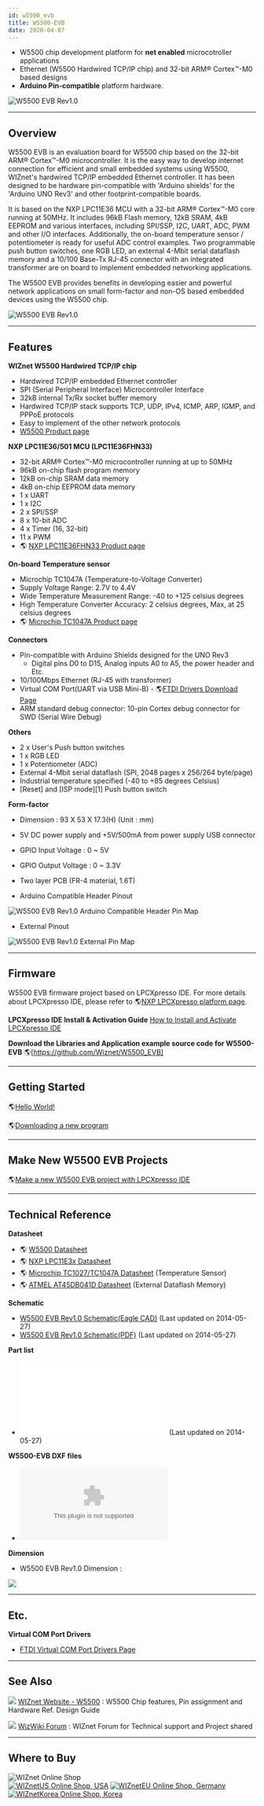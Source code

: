 ```yaml
---
id: w5500_evb
title: W5500-EVB
date: 2020-04-07
---
```



  - W5500 chip development platform for **net enabled** microcotroller
    applications
  - Ethernet (W5500 Hardwired TCP/IP chip) and 32-bit ARM® Cortex™-M0
    based designs
  - **Arduino Pin-compatible** platform hardware. 

![W5500 EVB Rev1.0](/img/products/w5500/w5500_evb/w5500-evb_side.png)

-----


## Overview

W5500 EVB is an evaluation board for W5500 chip based on the 32-bit ARM®
Cortex™-M0 microcontroller. It is the easy way to develop internet
connection for efficient and small embedded systems using W5500,
WIZnet's hardwired TCP/IP embedded Ethernet controller. It has been
designed to be hardware pin-compatible with 'Arduino shields' for the
'Arduino UNO Rev3' and other footprint-compatible boards.

It is based on the NXP LPC11E36 MCU with a 32-bit ARM® Cortex™-M0 core
running at 50MHz. It includes 96kB Flash memory, 12kB SRAM, 4kB EEPROM
and various interfaces, including SPI/SSP, I2C, UART, ADC, PWM and other
I/O interfaces. Additionally, the on-board temperature sensor /
potentiometer is ready for useful ADC control examples. Two programmable
push button switches, one RGB LED, an external 4-Mbit serial dataflash
memory and a 10/100 Base-Tx RJ-45 connector with an integrated
transformer are on board to implement embedded networking applications.

The W5500 EVB provides benefits in developing easier and powerful
network applications on small form-factor and non-OS based embedded
devices using the W5500 chip.

![W5500 EVB
Rev1.0](/img/products/w5500/w5500_evb/w5500_evb_v1.0_composition.png)

-----


## Features

**WIZnet W5500 Hardwired TCP/IP chip**

  - Hardwired TCP/IP embedded Ethernet controller
  - SPI (Serial Peripheral Interface) Microcontroller Interface
  - 32kB internal Tx/Rx socket buffer memory
  - Hardwired TCP/IP stack supports TCP, UDP, IPv4, ICMP, ARP, IGMP, and
    PPPoE protocols
  - Easy to implement of the other network protocols
  - [W5500 Product page](/W5500/Overview.md)

**NXP LPC11E36/501 MCU (LPC11E36FHN33)**

  - 32-bit ARM® Cortex™-M0 microcontroller running at up to 50MHz
  - 96kB on-chip flash program memory
  - 12kB on-chip SRAM data memory
  - 4kB on-chip EEPROM data memory
  - 1 x UART
  - 1 x I2C
  - 2 x SPI/SSP
  - 8 x 10-bit ADC
  - 4 x Timer (16, 32-bit)
  - 11 x PWM
  - 🌎 [NXP LPC11E36FHN33 Product page](http://www.nxp.com/products/microcontrollers/cortex_m0_m0/lpc1100/LPC11E36FHN33.html)

**On-board Temperature sensor**

  - Microchip TC1047A (Temperature-to-Voltage Converter)
  - Supply Voltage Range: 2.7V to 4.4V
  - Wide Temperature Measurement Range: -40 to +125 celsius degrees
  - High Temperature Converter Accuracy: 2 celsius degrees, Max, at 25
    celsius degrees
  - 🌎 [Microchip TC1047A Product page](http://www.microchip.com/wwwproducts/Devices.aspx?product=TC1047)

**Connectors**

  - Pin-compatible with Arduino Shields designed for the UNO Rev3
      - Digital pins D0 to D15, Analog inputs A0 to A5, the power header
        and Etc.
  - 10/100Mbps Ethernet (RJ-45 with transformer)
  - Virtual COM Port(UART via USB Mini-B) - 🌎[FTDI Drivers Download
    Page](http://www.ftdichip.com/Drivers/VCP.htm)
  - ARM standard debug connector: 10-pin Cortex debug connector for SWD
    (Serial Wire Debug)

**Others**

  - 2 x User's Push button switches
  - 1 x RGB LED
  - 1 x Potentiometer (ADC)
  - External 4-Mbit serial dataflash (SPI, 2048 pages x 256/264
    byte/page)
  - Industrial temperature specified (-40 to +85 degrees Celsius)
  - [Reset] and [ISP mode][1] Push button switch

**Form-factor**

  - Dimension : 93 X 53 X 17.3(H) (Unit : mm)
  - 5V DC power supply and +5V/500mA from power supply USB connector
  - GPIO Input Voltage : 0 \~ 5V
  - GPIO Output Voltage : 0 \~ 3.3V
  - Two layer PCB (FR-4 material, 1.6T)



  - Arduino Compatible Header Pinout

![W5500 EVB Rev1.0 Arduino Compatible Header Pin Map](/img/products/w5500/w5500_evb/w5500_evb_v1.0_arduino_pin_map.png)

  - External Pinout

![W5500 EVB Rev1.0 External Pin Map](/img/products/w5500/w5500_evb/w5500_evb_v1.0_external_pin_map.png)

-----


## Firmware

W5500 EVB firmware project based on LPCXpresso IDE. For more details about LPCXpresso IDE, please refer to 🌎[NXP LPCXpresso platform page](http://www.lpcware.com/lpcxpresso).

**LPCXpresso IDE Install & Activation Guide**
[How to Install and Activate LPCXpresso IDE](How_to_Install_and_Activate_LPCXpresso_IDE.md)

**Download the Libraries and Application example source code for W5500-EVB**
🌎[https://github.com/Wiznet/W5500_EVB]

-----


## Getting Started

 🌎[Hello World\!](Getting_Started.md)

 🌎[Downloading a new program](Getting_Started.md#downloading_a_new_program)

-----


## Make New W5500 EVB Projects

 🌎[Make a new W5500 EVB
project with LPCXpresso IDE](Make_New_Projects.md)

-----
## Technical Reference

**Datasheet**

  - 🌎 [W5500 Datasheet](../Datasheet.md)
  - 🌎 [NXP LPC11E3x Datasheet](http://www.nxp.com/documents/data_sheet/LPC11E3X.pdf)
  - 🌎 [Microchip TC1027/TC1047A Datasheet](http://ww1.microchip.com/downloads/en/DeviceDoc/21498D.pdf)
    (Temperature Sensor)
  - 🌎 [ATMEL AT45DB041D Datasheet](/img/products/w5500/w5500_evb/at45db041d-su.pdf) (External Dataflash Memory)

**Schematic**

  - [](/img/products/w5500/w5500_evb/icons/download.png) [W5500 EVB Rev1.0 Schematic(Eagle CAD)](/img/products/w5500/w5500_evb/w5500_evb_v1.0_140527.zip) (Last updated on 2014-05-27)
  - [](/img/products/w5500/w5500_evb/icons/download.png) [W5500 EVB Rev1.0 Schematic(PDF)](/img/products/w5500/w5500_evb/w5500_evb_v1.0_140527.pdf)
    (Last updated on 2014-05-27)

**Part list**

  - [](/img/products/w5500/w5500_evb/icons/download.png) ![W5500 EVB Rev1.0 Part List](/img/products/w5500/w5500_evb/w5500_evb_pl_140527-1.pdf)
    (Last updated on 2014-05-27)

**W5500-EVB DXF files**

  - ![W5500-EVB DXF File](/img/products/w5500/w5500_evb/w5500-evb-dxf.zip)

**Dimension**

  - W5500 EVB Rev1.0 Dimension : 

![](/img/products/w5500/w5500_evb/w5500_evb_v1.0_demension.png)

-----


## Etc.

**Virtual COM Port Drivers**

  - [FTDI Virtual COM Port
    Drivers Page](http://www.ftdichip.com/Drivers/VCP.htm)

-----


## See Also

![](/img/products/w5500/w5500_evb/icons/link.png) [WIZnet Website - W5500](http://www.wiznet.co.kr/product-item/w5500) : W5500 Chip
features, Pin assignment and Hardware Ref. Design Guide

![](/img/products/w5500/w5500_evb/icons/link.png) [WizWiki Forum](https://forum.wiznet.io/) : WIZnet Forum for Technical
support and Project shared

-----


## Where to Buy

![WIZnet Online Shop](/img/products/w5500/w5500_evb/icons/buy_now.jpg)  
[![WIZnetUS Online Shop, USA](/products/w5500/w5500_evb/icons/dollar.png)](http://www.shopwiznet.com/)
[![WIZnetEU Online Shop, Germany](/products/w5500/w5500_evb/icons/european-euro.png)](http://shop.wiznet.eu/)
[![WIZnetKorea Online Shop, Korea](/products/w5500/w5500_evb/icons/won.png)](http://shop.wiznet.co.kr/)
